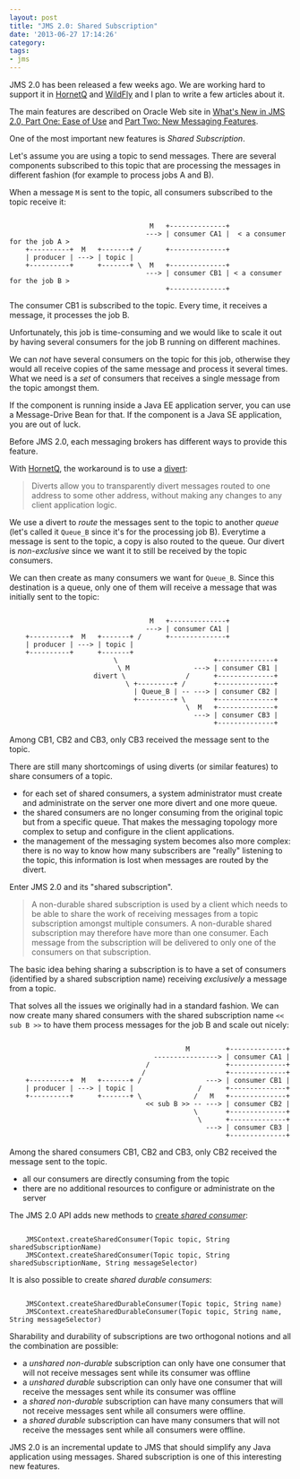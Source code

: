 ```yaml
---
layout: post
title: "JMS 2.0: Shared Subscription"
date: '2013-06-27 17:14:26'
category: 
tags:
- jms
---
```


JMS 2.0 has been released a few weeks ago. We are working hard to support it in [HornetQ][hornetq] and [WildFly](http://wildfly.org) and I plan to write a few articles about it.

The main features are described on Oracle Web site in [What's New in JMS 2.0, Part One: Ease of Use][new-part-one] and [Part Two: New Messaging Features][new-part-two].

One of the most important new features is *Shared Subscription*.

Let's assume you are using a topic to send messages. There are several components subscribed to this topic that are processing the messages in different fashion (for example to process jobs A and B).

When a message `M` is sent to the topic, all consumers subscribed to the topic receive it:

<pre><code class="no-highlight">
                                   M   +--------------+
                                  ---> | consumer CA1 |  < a consumer for the job A >
    +----------+  M   +-------+ /      +--------------+
    | producer | ---> | topic |   
    +----------+      +-------+ \  M   +--------------+
                                  ---> | consumer CB1 | < a consumer for the job B >
                                       +--------------+
</code></pre>

The consumer CB1 is subscribed to the topic. Every time, it receives a message, it processes the job B.

Unfortunately, this job is time-consuming and we would like to scale it out by having several consumers for the job B running on different machines.

We can *not* have several consumers on the topic for this job, otherwise they would all receive copies of the same message and process it several times. What we need is a *set* of consumers that receives a single message from the topic amongst them.

If the component is running inside a Java EE application server, you can use a Message-Drive Bean for that. If the component is a Java SE application, you are out of luck.

Before JMS 2.0, each messaging brokers has different ways to provide this feature.

With [HornetQ][hornetq], the workaround is to use a [divert][divert]:

> Diverts allow you to transparently divert messages routed to one address to some other address, without making any changes to any client application logic.

We use a divert to *route* the messages sent to the topic to another *queue* (let's called it `Queue_B` since it's for the processing job B). Everytime a message is sent to the topic, a copy is also routed to the queue. Our divert is *non-exclusive* since we want it to still be received by the topic consumers.

We can then create as many consumers we want for `Queue_B`. Since this destination is a queue, only one of them will receive a message that was initially sent to the topic:

<pre><code class="no-highlight">
                                   M   +--------------+
                                  ---> | consumer CA1 |
    +----------+  M   +-------+ /      +--------------+
    | producer | ---> | topic |  
    +----------+      +-------+  
                          \                        +--------------+
                           \ M                ---> | consumer CB1 |
                     divert \               /      +--------------+
                             \ +---------+ /       +--------------+  
                               | Queue_B | -- ---> | consumer CB2 |
                               +---------+ \       +--------------+
                                            \  M   +--------------+
                                              ---> | consumer CB3 |
                                                   +--------------+
</code></pre>                                                  

Among CB1, CB2 and CB3, only CB3 received the message sent to the topic.

There are still many shortcomings of using diverts (or similar features) to share consumers of a topic.

* for each set of shared consumers, a system administrator must create and administrate on the server one more divert and one more queue.
* the shared consumers are no longer consuming from the original topic but from a specific queue. That makes the messaging topology more complex to setup and configure in the client applications.
* the management of the messaging system becomes also more complex: there is no way to know how many subscribers are "really" listening to the topic, this information is lost when messages are routed by the divert.

Enter JMS 2.0 and its "shared subscription".

> A non-durable shared subscription is used by a client which needs to be able to share the work of receiving messages from a topic subscription amongst multiple consumers. A non-durable shared subscription may therefore have more than one consumer. Each message from the subscription will be delivered to only one of the consumers on that subscription.

The basic idea behing sharing a subscription is to have a set of consumers (identified by a shared subscription name) receiving *exclusively* a message from a topic.

That solves all the issues we originally had in a standard fashion.
We can now create many shared consumers with the shared subscription name `<< sub B >>` to have them process messages for the job B and scale out nicely:

<pre><code class="no-highlight">
                                            M         +--------------+
                                    ----------------> | consumer CA1 |
                                  /                   +--------------+
                                 /                    +--------------+
    +----------+  M   +-------+ /                ---> | consumer CB1 |
    | producer | ---> | topic |                /      +--------------+
    +----------+      +-------+ \             /   M   +--------------+
                                  << sub B >> -- ---> | consumer CB2 |
                                              \       +--------------+
                                               \      +--------------+
                                                 ---> | consumer CB3 |
                                                      +--------------+
</code></pre>

Among the shared consumers CB1, CB2 and CB3, only CB2 received the message sent to the topic.

* all our consumers are directly consuming from the topic
* there are no additional resources to configure or administrate on the server

The JMS 2.0 API adds new methods to [create *shared consumer*][javadoc]:

<pre><code class="java">
    JMSContext.createSharedConsumer(Topic topic, String sharedSubscriptionName)
    JMSContext.createSharedConsumer(Topic topic, String sharedSubscriptionName, String messageSelector)
</code></pre>

It is also possible to create *shared durable consumers*:

<pre><code class="java">
    JMSContext.createSharedDurableConsumer(Topic topic, String name)
    JMSContext.createSharedDurableConsumer(Topic topic, String name, String messageSelector)
</code></pre>

Sharability and durability of subscriptions are two orthogonal notions and all the combination are possible:

* a *unshared non-durable* subscription can only have one consumer that will not receive messages sent while its consumer was offline
* a *unshared durable* subscription can only have one consumer that will receive the messages sent while its consumer was offline
* a *shared non-durable* subscription can have many consumers that will not receive messages sent while all consumers were offline.
* a *shared durable* subscription can have many consumers that will not receive the messages sent while all consumers were offline.

JMS 2.0 is an incremental update to JMS that should simplify any Java application using messages. Shared subscription is one of this interesting new features.

[new-part-one]: http://www.oracle.com/technetwork/articles/java/jms20-1947669.html
[new-part-two]: http://www.oracle.com/technetwork/articles/java/jms2messaging-1954190.html
[hornetq]: http://hornetq.org/
[divert]: http://docs.jboss.org/hornetq/2.3.0.Final/docs/user-manual/html/diverts.html
[javadoc]: https://jms-spec.java.net/2.0/apidocs/javax/jms/JMSContext.html#createSharedConsumer(javax.jms.Topic,%20java.lang.String)